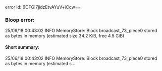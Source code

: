 error id: 6CFGI7jidzEtvAYuV+iCcw==
### Bloop error:

25/06/18 00:43:02 INFO MemoryStore: Block broadcast_73_piece0 stored as bytes in memory (estimated size 34.2 KiB, free 4.5 GiB)
#### Short summary: 

25/06/18 00:43:02 INFO MemoryStore: Block broadcast_73_piece0 stored as bytes in memory (estimated s...